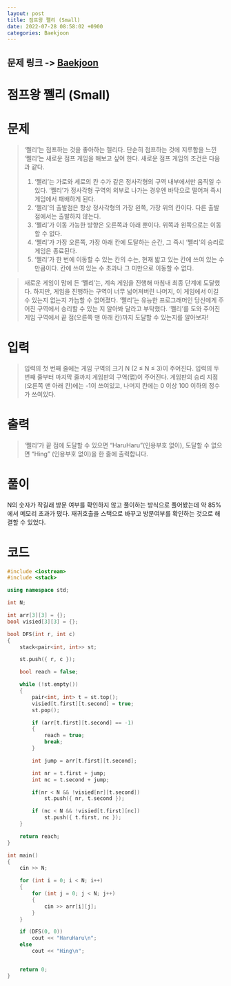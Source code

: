 ```yaml
---
layout: post
title: 점프왕 쩰리 (Small)
date: 2022-07-28 08:58:02 +0900
categories: Baekjoon
---
```


## 문제 링크 -> [Baekjoon](https://www.acmicpc.net/problem/16173)
# 점프왕 쩰리 (Small)

# 문제
> ‘쩰리’는 점프하는 것을 좋아하는 젤리다. 단순히 점프하는 것에 지루함을 느낀 ‘쩰리’는 새로운 점프 게임을 해보고 싶어 한다. 새로운 점프 게임의 조건은 다음과 같다.
> 1. ‘쩰리’는 가로와 세로의 칸 수가 같은 정사각형의 구역 내부에서만 움직일 수 있다. ‘쩰리’가 정사각형 구역의 외부로 나가는 경우엔 바닥으로 떨어져 즉시 게임에서 패배하게 된다.
> 2. ‘쩰리’의 출발점은 항상 정사각형의 가장 왼쪽, 가장 위의 칸이다. 다른 출발점에서는 출발하지 않는다.
> 3. ‘쩰리’가 이동 가능한 방향은 오른쪽과 아래 뿐이다. 위쪽과 왼쪽으로는 이동할 수 없다.
> 4. ‘쩰리’가 가장 오른쪽, 가장 아래 칸에 도달하는 순간, 그 즉시 ‘쩰리’의 승리로 게임은 종료된다.
> 5. ‘쩰리’가 한 번에 이동할 수 있는 칸의 수는, 현재 밟고 있는 칸에 쓰여 있는 수 만큼이다. 칸에 쓰여 있는 수 초과나 그 미만으로 이동할 수 없다.

> 새로운 게임이 맘에 든 ‘쩰리’는, 계속 게임을 진행해 마침내 최종 단계에 도달했다. 하지만, 게임을 진행하는 구역이 너무 넓어져버린 나머지, 이 게임에서 이길 수 있는지 없는지 가늠할 수 없어졌다. ‘쩰리’는 유능한 프로그래머인 당신에게 주어진 구역에서 승리할 수 있는 지 알아봐 달라고 부탁했다. ‘쩰리’를 도와 주어진 게임 구역에서 끝 점(오른쪽 맨 아래 칸)까지 도달할 수 있는지를 알아보자!

# 입력
> 입력의 첫 번째 줄에는 게임 구역의 크기 N (2 ≤ N ≤ 3)이 주어진다.
입력의 두 번째 줄부터 마지막 줄까지 게임판의 구역(맵)이 주어진다.
게임판의 승리 지점(오른쪽 맨 아래 칸)에는 -1이 쓰여있고, 나머지 칸에는 0 이상 100 이하의 정수가 쓰여있다.

# 출력
> ‘쩰리’가 끝 점에 도달할 수 있으면 “HaruHaru”(인용부호 없이), 도달할 수 없으면 “Hing” (인용부호 없이)을 한 줄에 출력합니다.

# 풀이
N의 숫자가 작길래 방문 여부를 확인하지 않고 풀이하는 방식으로 풀어봤는데 약 85%에서 메모리 초과가 떴다. 재귀호출을 스택으로 바꾸고 방문여부를 확인하는 것으로 해결할 수 있었다.

# 코드
```c++
#include <iostream>
#include <stack>

using namespace std;

int N;

int arr[3][3] = {};
bool visied[3][3] = {};

bool DFS(int r, int c)
{
	stack<pair<int, int>> st;

	st.push({ r, c });

	bool reach = false;

	while (!st.empty())
	{
		pair<int, int> t = st.top();
		visied[t.first][t.second] = true;
		st.pop();

		if (arr[t.first][t.second] == -1)
		{
			reach = true;
			break;
		}

		int jump = arr[t.first][t.second];

		int nr = t.first + jump;
		int nc = t.second + jump;

		if(nr < N && !visied[nr][t.second])
			st.push({ nr, t.second });

		if (nc < N && !visied[t.first][nc])
			st.push({ t.first, nc });
	}

	return reach;
}

int main()
{
	cin >> N;

	for (int i = 0; i < N; i++)
	{
		for (int j = 0; j < N; j++)
		{
			cin >> arr[i][j];
		}
	}

	if (DFS(0, 0))
		cout << "HaruHaru\n";
	else
		cout << "Hing\n";


	return 0;
}
```